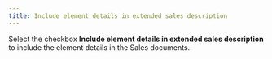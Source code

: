 ```yaml
---
title: Include element details in extended sales description
---
```



Select the checkbox **Include 
 element details in extended sales description** to include the element  details in the Sales documents.

